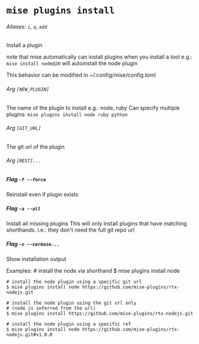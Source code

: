 # `mise plugins install`

###### Aliases: `i`, `a`, `add`

Install a plugin

note that mise automatically can install plugins when you install a tool
e.g.: `mise install node@20` will autoinstall the node plugin

This behavior can be modified in ~/.config/mise/config.toml

###### Arg `[NEW_PLUGIN]`

The name of the plugin to install
e.g.: node, ruby
Can specify multiple plugins: `mise plugins install node ruby python`

###### Arg `[GIT_URL]`

The git url of the plugin

###### Arg `[REST]...`



##### Flag `-f --force`

Reinstall even if plugin exists

##### Flag `-a --all`

Install all missing plugins
This will only install plugins that have matching shorthands.
i.e.: they don't need the full git repo url

##### Flag `-v --verbose...`

Show installation output

Examples:
    # install the node via shorthand
    $ mise plugins install node

    # install the node plugin using a specific git url
    $ mise plugins install node https://github.com/mise-plugins/rtx-nodejs.git

    # install the node plugin using the git url only
    # (node is inferred from the url)
    $ mise plugins install https://github.com/mise-plugins/rtx-nodejs.git

    # install the node plugin using a specific ref
    $ mise plugins install node https://github.com/mise-plugins/rtx-nodejs.git#v1.0.0
